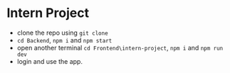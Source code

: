 # Intern Project
- clone the repo using `git clone`
- `cd Backend`,  `npm i` and `npm start`
- open another terminal `cd Frontend\intern-project`, `npm i` and `npm run dev`
- login and use the app.
